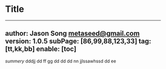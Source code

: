 # Title
---
author: Jason Song <metaseed@gmail.com>
version: 1.0.5
subPage: [86,99,88,123,33]
tag: [tt,kk,bb]
enable: [toc]
---
*summery*
dddjj dd ff gg dd dd dd   nn   jjlssawhssd dd ee